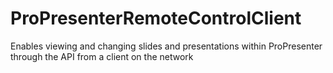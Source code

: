 # ProPresenterRemoteControlClient
Enables viewing and changing slides and presentations within ProPresenter through the API from a client on the network
